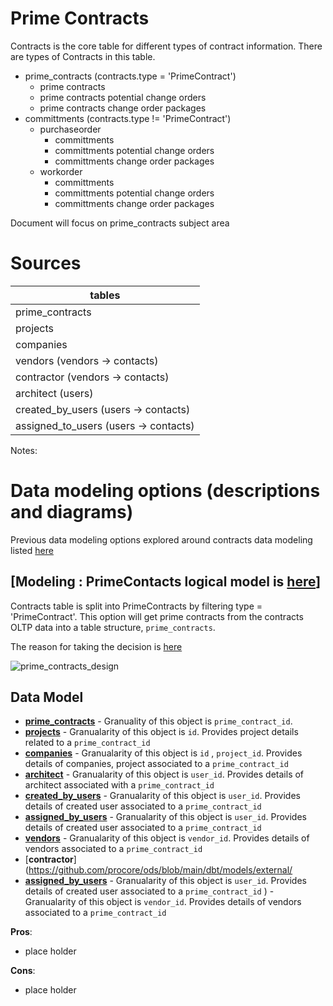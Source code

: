 # Prime Contracts 

Contracts is the core table for different types of contract information. There are types of Contracts in this table.
- prime_contracts (contracts.type = 'PrimeContract')
    - prime contracts
    - prime contracts potential change orders
    - prime contracts change order packages
- committments (contracts.type != 'PrimeContract')
    - purchaseorder
        - committments
        - committments potential change orders
        - committments change order packages
    - workorder
        - committments
        - committments potential change orders
        - committments change order packages

Document will focus on prime_contracts subject area

# Sources
| tables |
| ----- |
| prime_contracts | 
| projects |
| companies |
| vendors (vendors -> contacts) |
| contractor (vendors -> contacts) |
| architect (users) | 
| created_by_users (users -> contacts) |
| assigned_to_users (users -> contacts) |


Notes:


# Data modeling options (descriptions and diagrams)

Previous data modeling options explored around contracts data modeling listed [here](https://github.com/procore/blue-steel/tree/main/data_model_explorations/data_model_areas/contracts_change_orders_line_items)

## [Modeling : PrimeContacts logical model is [here](https://miro.com/app/board/o9J_l7LomVI=/)]
Contracts table is split into PrimeContracts by filtering type = 'PrimeContract'. This option will get prime contracts from the contracts OLTP data into a table structure, `prime_contracts`.

The reason for taking the decision is [here](http://google.com)

![prime_contracts_design](prime_contracts_logical_model.png)
## Data Model
- [**prime_contracts**](https://github.com/procore/ods/blob/main/dbt/models/external/finance/prime_contracts.sql) - Granuality of this object is `prime_contract_id`.
- [**projects**](https://github.com/procore/ods/blob/main/dbt/models/external/core/projects.sql) - Granualarity of this object is `id`. Provides project details related to a `prime_contract_id`
- [**companies**](https://github.com/procore/ods/blob/main/dbt/models/external/core/companies.sql) - Granualarity of this object is `id` , `project_id`. Provides details of companies, project associated to a `prime_contract_id`
- [**architect**](https://github.com/procore/ods/blob/main/dbt/models/external/core/users.sql) - Granualarity of this object is `user_id`. Provides details of architect associated with a `prime_contract_id`
- [**created_by_users**](https://github.com/procore/ods/blob/main/dbt/models/external/core/users.sql) - Granualarity of this object is `user_id`. Provides details of created user associated to a `prime_contract_id`
- [**assigned_by_users**](https://github.com/procore/ods/blob/main/dbt/models/external/core/users.sql) - Granualarity of this object is `user_id`. Provides details of created user associated to a `prime_contract_id`
- [**vendors**](https://github.com/procore/ods/blob/main/dbt/models/external/core/vendors.sql) - Granualarity of this object is `vendor_id`. Provides details of vendors associated to a `prime_contract_id`
- [**contractor**](https://github.com/procore/ods/blob/main/dbt/models/external/
- [**assigned_by_users**](https://github.com/procore/ods/blob/main/dbt/models/external/core/users.sql) - Granualarity of this object is `user_id`. Provides details of created user associated to a `prime_contract_id`
) - Granualarity of this object is `vendor_id`. Provides details of vendors associated to a `prime_contract_id`

**Pros**:
- place holder 


**Cons**:
- place holder 

